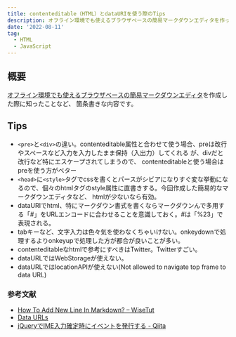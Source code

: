 ```yaml
---
title: contenteditable（HTML）とdataURIを使う際のTips
description: オフライン環境でも使えるブラウザベースの簡易マークダウンエディタを作った時に知ったことのまとめ
date: '2022-08-11'
tag:
  - HTML
  - JavaScript
---
```

## 概要
[オフライン環境でも使えるブラウザベースの簡易マークダウンエディタ](https://github.com/ikmnjrd/browser-local-md-editor)を作成した際に知ったことなど、
箇条書きな内容です。　　

## Tips
- `<pre>`と`<div>`の違い。contenteditable属性と合わせて使う場合、preは改行やスペースなど入力を入力したまま保持（入出力）してくれる が、divだと改行など特にエスケープされてしまうので、
contenteditableと使う場合はpreを使う方がベター
- `<head>`に`<style>`タグでcssを書くとパースがシビアになりすぐ変な挙動になるので、個々のhtmlタグのstyle属性に直書きする。今回作成した簡易的なマークダウンエディタなど、
htmlが少ないなら有効。
- dataURIでhtml、特にマークダウン書式を書くならマークダウンんで多用する「#」をURLエンコードに合わせることを意識しておく。#は「%23」で表現される。
- tabキーなど、文字入力は色々気を使わなくちゃいけない。onkeydownで処理するよりonkeyupで処理した方が都合が良いことが多い。
- contenteditableなhtmlで参考にすべきはTwitter。Twitterすごい。
- dataURLではWebStorageが使えない。
- dataURLではlocationAPIが使えない(Not allowed to navigate top frame to data URL)


### 参考文献
- [How To Add New Line In Markdown? – WiseTut](https://wisetut.com/how-to-add-new-line-in-markdown/)
- [Data URLs](https://developer.mozilla.org/en-US/docs/Web/HTTP/Basics_of_HTTP/Data_URLs)
- [jQueryでIME入力確定時にイベントを発行する - Qiita](https://qiita.com/hrdaya/items/6488d8dd3962cf35c0a0)